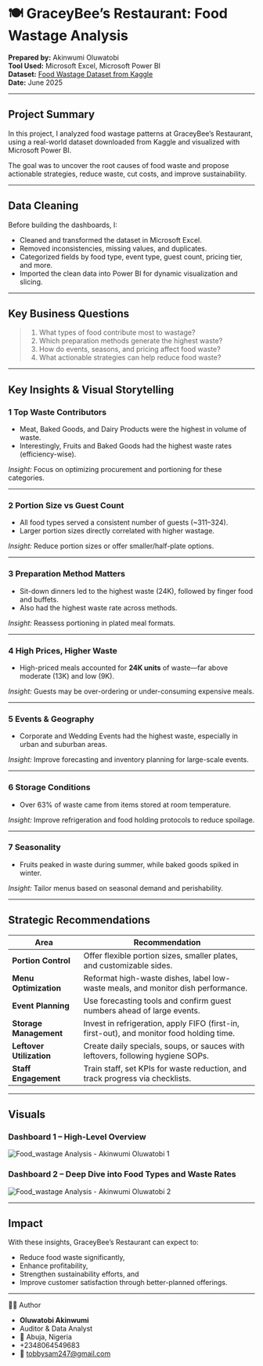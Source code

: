 # 🍽️ GraceyBee’s Restaurant: Food Wastage Analysis

**Prepared by:** Akinwumi Oluwatobi  
**Tool Used:** Microsoft Excel, Microsoft Power BI  
**Dataset:** [Food Wastage Dataset from Kaggle](https://www.kaggle.com/datasets/trevinhannibal/food-wastage-data-in-restaurant)  
**Date:** June 2025  

---

## Project Summary

In this project, I analyzed food wastage patterns at GraceyBee’s Restaurant, using a real-world dataset downloaded from Kaggle and visualized with Microsoft Power BI.

The goal was to uncover the root causes of food waste and propose actionable strategies, reduce waste, cut costs, and improve sustainability.

---

## Data Cleaning

Before building the dashboards, I:
- Cleaned and transformed the dataset in Microsoft Excel.
- Removed inconsistencies, missing values, and duplicates.
- Categorized fields by food type, event type, guest count, pricing tier, and more.
- Imported the clean data into Power BI for dynamic visualization and slicing.

---

## Key Business Questions

> 1. What types of food contribute most to wastage?
> 2. Which preparation methods generate the highest waste?
> 3. How do events, seasons, and pricing affect food waste?
> 4. What actionable strategies can help reduce food waste?

---

## Key Insights & Visual Storytelling

### 1️ **Top Waste Contributors**
- Meat, Baked Goods, and Dairy Products were the highest in volume of waste.
- Interestingly, Fruits and Baked Goods had the highest waste rates (efficiency-wise).

 *Insight:* Focus on optimizing procurement and portioning for these categories.

---

### 2️ **Portion Size vs Guest Count**
- All food types served a consistent number of guests (~311–324).
- Larger portion sizes directly correlated with higher wastage.

*Insight:* Reduce portion sizes or offer smaller/half-plate options.

---

### 3️ **Preparation Method Matters**
- Sit-down dinners led to the highest waste (24K), followed by finger food and buffets.
- Also had the highest waste rate across methods.

*Insight:* Reassess portioning in plated meal formats.

---

### 4️ **High Prices, Higher Waste**
- High-priced meals accounted for **24K units** of waste—far above moderate (13K) and low (9K).

*Insight:* Guests may be over-ordering or under-consuming expensive meals.

---

### 5️ **Events & Geography**
- Corporate and Wedding Events had the highest waste, especially in urban and suburban areas.

*Insight:* Improve forecasting and inventory planning for large-scale events.

---

### 6️ **Storage Conditions**
- Over 63% of waste came from items stored at room temperature.

*Insight:* Improve refrigeration and food holding protocols to reduce spoilage.

---

### 7️ **Seasonality**
- Fruits peaked in waste during summer, while baked goods spiked in winter.

*Insight:* Tailor menus based on seasonal demand and perishability.

---

## Strategic Recommendations

| Area | Recommendation |
|------|----------------|
| **Portion Control** | Offer flexible portion sizes, smaller plates, and customizable sides. |
| **Menu Optimization** | Reformat high-waste dishes, label low-waste meals, and monitor dish performance. |
| **Event Planning** | Use forecasting tools and confirm guest numbers ahead of large events. |
| **Storage Management** | Invest in refrigeration, apply FIFO (first-in, first-out), and monitor food holding time. |
| **Leftover Utilization** | Create daily specials, soups, or sauces with leftovers, following hygiene SOPs. |
| **Staff Engagement** | Train staff, set KPIs for waste reduction, and track progress via checklists. |

---

## Visuals

### Dashboard 1 – High-Level Overview  
![Food_wastage Analysis - Akinwumi Oluwatobi 1](https://github.com/user-attachments/assets/5f77a708-7f73-4a7d-a5a9-ace250ac3d03)


### Dashboard 2 – Deep Dive into Food Types and Waste Rates  
![Food_wastage Analysis - Akinwumi Oluwatobi 2](https://github.com/user-attachments/assets/60280f17-6ad5-4924-9972-ef27311a2632)


---

## Impact

With these insights, GraceyBee’s Restaurant can expect to:
- Reduce food waste significantly,
- Enhance profitability,
- Strengthen sustainability efforts, and
- Improve customer satisfaction through better-planned offerings.


----
🙋‍♂️ Author
-  **Oluwatobi Akinwumi**
-  Auditor & Data Analyst
- 📍 Abuja, Nigeria
-  +2348064549683
-  📧 tobbysam247@gmail.com
